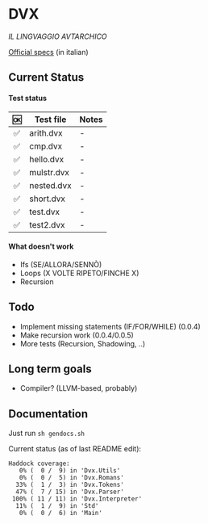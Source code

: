 # DVX
*IL LINGVAGGIO AVTARCHICO*

[Official specs](https://docs.google.com/document/d/1bEthVgMkEh19b75PKIgeyw4iFHJ7ZS6lVh7fNSCW_SY/edit?usp=sharing) (in italian)

## Current Status

#### Test status

| :ok: | Test file | Notes |
|:----:|-----------|-------|
| :white_check_mark: | arith.dvx | - |
| :white_check_mark: | cmp.dvx | - |
| :white_check_mark: | hello.dvx | - |
| :white_check_mark: | mulstr.dvx | - |
| :white_check_mark: | nested.dvx | - |
| :white_check_mark: | short.dvx | - |
| :white_check_mark: | test.dvx | - |
| :white_check_mark: | test2.dvx | - |

#### What doesn't work

- Ifs (SE/ALLORA/SENNÒ)
- Loops (X VOLTE RIPETO/FINCHE X)
- Recursion

## Todo

- Implement missing statements (IF/FOR/WHILE) (0.0.4)
- Make recursion work (0.0.4/0.0.5)
- More tests (Recursion, Shadowing, ..)

## Long term goals

- Compiler? (LLVM-based, probably)

## Documentation

Just run `sh gendocs.sh`

Current status (as of last README edit):
```
Haddock coverage:
   0% (  0 /  9) in 'Dvx.Utils'
   0% (  0 /  5) in 'Dvx.Romans'
  33% (  1 /  3) in 'Dvx.Tokens'
  47% (  7 / 15) in 'Dvx.Parser'
 100% ( 11 / 11) in 'Dvx.Interpreter'
  11% (  1 /  9) in 'Std'
   0% (  0 /  6) in 'Main'
```
